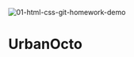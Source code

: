 ![01-html-css-git-homework-demo](https://user-images.githubusercontent.com/87920803/131242377-61df4c0e-5913-45f4-9ee4-384dcf2e40b5.png)
# UrbanOcto
